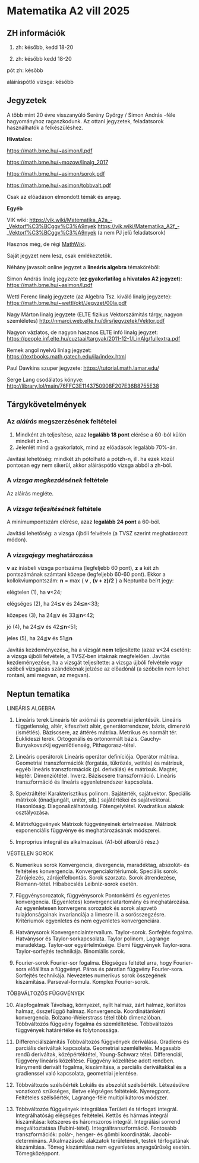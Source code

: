 # Matematika A2 vill 2025

## ZH információk

1. zh: később, kedd 18-20

2. zh: később kedd 18-20

pót zh: később

aláíráspótló vizsga: később

## Jegyzetek

A több mint 20 évre visszanyúló Serény György / Simon András -féle hagyományhoz ragaszkodunk. Az ottani jegyzetek, feladatsorok használhatók a felkészüléshez. 

**Hivatalos:**

https://math.bme.hu/~asimon/l.pdf

https://math.bme.hu/~mozow/linalg_2017

https://math.bme.hu/~asimon/sorok.pdf

https://math.bme.hu/~asimon/tobbvalt.pdf

Csak az előadáson elmondott témák és anyag.

**Egyéb**

VIK wiki: https://vik.wiki/Matematika_A2a_-_Vektorf%C3%BCggv%C3%A9nyek https://vik.wiki/Matematika_A2f_-_Vektorf%C3%BCggv%C3%A9nyek (a nem PJ jelű feladatsorok)

Hasznos még, de régi [MathWiki](http://wiki.math.bme.hu/view/Matematika_A2a_2008).

Saját jegyzet nem lesz, csak emlékeztetők.

Néhány javasolt online jegyzet a **lineáris algebra** témaköréből:
 
Simon András linalg jegyzete (**ez gyakorlatilag a hivatalos A2 jegyzet**): https://math.bme.hu/~asimon/l.pdf

Wettl Ferenc linalg jegyzete (az Algebra Tsz. kiváló linalg jegyzete): https://math.bme.hu/~wettl/okt/Jegyzet/00la.pdf

Nagy Márton linalg jegyzete (ELTE fizikus Vektorszámítás tárgy, nagyon szemléletes) http://nmarci.web.elte.hu/dirs/jegyzetek/Vektor.pdf

Nagyon vázlatos, de nagyon hasznos ELTE infó linalg jegyzet: https://people.inf.elte.hu/cuztaai/targyak/2011-12-1/LinAlg/fullextra.pdf

Remek angol nyelvű linlag jegyzet: https://textbooks.math.gatech.edu/ila/index.html
 
Paul Dawkins szuper jegyzete: https://tutorial.math.lamar.edu/

Serge Lang csodálatos könyve: http://library.lol/main/76FFC3E1143750908F207E36B8755E38

## Tárgykövetelmények

### Az _aláírás_ megszerzésének feltételei
1. Mindként zh teljesítése, azaz **legalább 18 pont** elérése a 60-ból külön mindkét zh-n. 
2. Jelenlét mind a gyakorlatok, mind az előadások legalább 70%-án.

Javítási lehetőség: mindkét zh pótolható a pótzh-n, ill. ha ezek közül pontosan egy nem sikerül, akkor aláíráspótló vizsga abból a zh-ból. 

### A _vizsga megkezdésének_ feltétele
Az aláírás megléte.

### A _vizsga teljesítésének_ feltétele
A minimumpontszám elérése, azaz **legalább 24 pont** a 60-ból. 

Javítási lehetőség: a vizsga újbóli felvétele (a TVSZ szerint meghatározott módon).

### A _vizsgajegy_ meghatározása
**v** az írásbeli vizsga pontszáma (legfeljebb 60 pont), **z** a két zh pontszámának számtani közepe (legfeljebb 60-60 pont). Ekkor a kollokviumpontszám: **n**
= max { **v** , **(v + z)/2** } a Neptunba beírt jegy: 

elégtelen (1), ha **v**<24; 

elégséges (2), ha 24≦**v** és 24≦**n**<33; 

közepes (3),   ha 24≦**v** és 33≦**n**<42;

jó (4),        ha 24≦**v** és 42≦**n**<51;

jeles (5),     ha 24≦**v** és 51≦**n**

Javítás kezdeményezése, ha a vizsgát **nem** teljesítette (azaz **v**<24 esetén): a vizsga újbóli felvétele, a TVSZ-ben írtaknak megfelelően. Javítás kezdeményezése, ha a vizsgát teljesítette: a vizsga újbóli felvétele _vagy_ szóbeli vizsgázás szándékénak jelzése az előadónál (a szóbelin nem lehet rontani, ami megvan, az megvan).

## Neptun tematika

LINEÁRIS ALGEBRA 
 
1. Lineáris terek 
Lineáris tér axiómái és geometriai jelentésük. Lineáris függetlenség, altér, kifeszített altér, generátorrendszer, bázis, dimenzió (ismétlés). Báziscsere, az áttérés mátrixa.  Metrikus és normált tér. Euklideszi terek. Ortogonális és ortonormált bázis. Cauchy-Bunyakovszkij egyenlőtlenség, Pithagorasz-tétel. 
 
2. Lineáris operátorok 
Lineáris operátor definíciója. Operátor mátrixa. Geometriai transzformációk (forgatás, tükrözés, vetítés) és mátrixuk, egyéb lineáris transzformációk (pl. deriválás) és mátrixuk. Magtér, képtér. Dimenziótétel. Inverz. Báziscsere transzformáció. Lineáris transzformáció és lineáris egyenletrendszer kapcsolata.  
 
3. Spektráltétel 
Karakterisztikus polinom. Sajátérték, sajátvektor. Speciális mátrixok (önadjungált, unitér, stb.) sajátértékei és sajátvektorai. Hasonlóság. Diagonalizálhatóság. Főtengelytétel.  Kvadratikus alakok osztályozása. 
 
4. Mátrixfüggvények 
Mátrixok függvényeinek értelmezése. Mátrixok exponenciális függvénye és meghatározásának módszerei. 

5. Improprius integrál és alkalmazásai. (A1-ből átkerülő rész.) 

VÉGTELEN SOROK 
 
6. Numerikus sorok 
Konvergencia, divergencia, maradéktag, abszolút- és feltételes konvergencia. Konvergenciakritériumok. Speciális sorok. Zárójelezés, zárójelfelbontás. Sorok szorzata. Sorok átrendezése, Riemann-tétel. Hibabecslés Leibniz-sorok esetén.  
 
7. Függvénysorozatok, függvénysorok 
Pontonkénti és egyenletes konvergencia. (Egyenletes) konvergenciatartomány és meghatározása. Az egyenletesen konvergens sorozatok és sorok alapvető tulajdonságainak invarianciája a limesre ill. a sorösszegzésre. Kritériumok egyenletes és nem egyenletes konvergenciára. 
 
8. Hatványsorok 
Konvergenciaintervallum. Taylor-sorok. Sorfejtés fogalma. Hatványsor és Taylor-sorkapcsolata. Taylor polinom, Lagrange maradéktag.  Taylor-sor egyértelműsége. Elemi függvények Taylor-sora. Taylor-sorfejtés technikája. Binomiális sorok.  
 
9. Fourier-sorok 
Fourier-sor fogalma. Elégséges feltétel arra, hogy Fourier-sora előállítsa a függvényt. Páros és páratlan függvény Fourier-sora. Sorfejtés technikája. Nevezetes numerikus sorok összegének kiszámítása. Parseval-formula. Komplex Fourier-sorok. 
 

TÖBBVÁLTOZÓS FÜGGVÉNYEK 
 
10. Alapfogalmak Távolság, környezet, nyílt halmaz, zárt halmaz, korlátos halmaz, összefüggő halmaz. Konvergencia. Koordinátánkénti konvergencia. Bolzano-Weierstrass tétel több dimenzióban. Többváltozós függvény fogalma és szemléltetése. Többváltozós függvények határértéke és folytonossága. 
 
11. Differenciálszámítás 
Többváltozós függvények deriválása. Gradiens és parciális deriváltak kapcsolata. Geometriai szemléltetés. Magasabb rendű deriváltak, középértéktétel, Young-Schwarz tétel. Differenciál, függvény lineáris közelítése. Függvény közelítése adott rendben. Iránymenti derivált fogalma, kiszámítása, a parciális deriváltakkal és a gradienssel való kapcsolata, geometriai jelentése.  
 
12. Többváltozós szélsőérték 
Lokális és abszolút szélsőérték. Létezésükre vonatkozó szükséges, illetve elégséges feltételek. Nyeregpont. Feltételes szélsőérték, Lagrange-féle multiplikátoros módszer. 
 
13. Többváltozós függvények integrálása 
Területi és térfogati integrál. Integrálhatóság elégséges feltételei. Kettős és hármas integrál kiszámítása: kétszeres és háromszoros integrál. Integrálási sorrend megváltoztatása (Fubini-tétel). Integráltranszformáció. Fontosabb transzformációk: polár-, henger- és gömbi koordináták. 
Jacobi-determináns. Alkalmazások: alakzatok területének, testek térfogatának kiszámítása. Tömeg kiszámítása nem egyenletes anyagsűrűség esetén. Tömegközéppont. 



